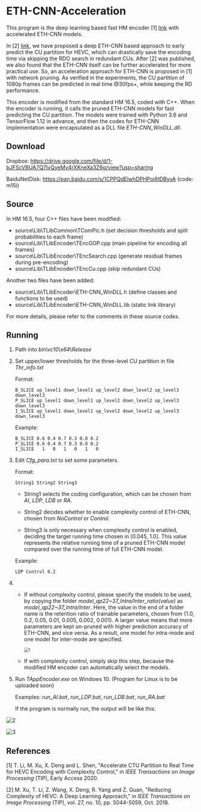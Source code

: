 # ETH-CNN-Acceleration

This program is the deep learning based fast HM encoder [1] [link](https://ieeexplore.ieee.org/abstract/document/9126122) with accelerated ETH-CNN models.

In [2] [link](https://ieeexplore.ieee.org/abstract/document/8384310), we have proposed a deep ETH-CNN based approach to early predict the CU partition for HEVC, which can drastically save the encoding time via skipping the RDO search in redundant CUs. After [2] was published, we also found that the ETH-CNN itself can be further accelerated for more practical use. So, an acceleration approach for ETH-CNN is proposed in [1] with network pruning. As verified in the experiments, the CU partition of 1080p frames can be predicted in real time @30fps+, while keeping the RD performance.

This encoder is modified from the standard HM 16.5, coded with C++. When the encoder is running, it calls the pruned ETH-CNN models for fast predicting the CU partition. The models were trained with Python 3.6 and TensorFlow 1.12 in advance, and then the codes for ETH-CNN implementation were encapsulated as a DLL file *ETH-CNN_WinDLL.dll*.

## Download

Dropbox: https://drive.google.com/file/d/1-bJFScVBUA7Q7IvQyeMv4rXKneXa3Z6g/view?usp=sharing

BaiduNetDisk: https://pan.baidu.com/s/1CPPQdElwhDPHPoi6tDByyA (code: m15i)

## Source

In HM 16.5, four C++ files have been modified:

- source\Lib\TLibCommon\TComPic.h  (set decision thresholds and split probabilities to each frame)
- source\Lib\TLibEncoder\TEncGOP.cpp  (main pipeline for encoding all frames)
- source\Lib\TLibEncoder\TEncSearch.cpp  (generate residual frames during pre-encoding)
- source\Lib\TLibEncoder\TEncCu.cpp  (skip redundant CUs)

Another two files have been added:

- source\Lib\TLibEncoder\ETH-CNN_WinDLL.h  (define classes and functions to be used)
- source\Lib\TLibEncoder\ETH-CNN_WinDLL.lib  (static link library)

For more details, please refer to the comments in these source codes.

## Running

1. Path into *bin\vc10\x64\Release*

2. Set upper/lower thresholds for the three-level CU partition in file *Thr_info.txt*
  
	Format: 
  
	```
    B_SLICE up_level1 down_level1 up_level2 down_level2 up_level3 down_level3
    P_SLICE up_level1 down_level1 up_level2 down_level2 up_level3 down_level3
    I_SLICE up_level1 down_level1 up_level2 down_level2 up_level3 down_level3
   ```

    Example: 
   
    ```
    B_SLICE 0.6 0.4 0.7 0.3 0.8 0.2
    P_SLICE 0.6 0.4 0.7 0.3 0.8 0.2
    I_SLICE   1   0   1   0   1   0
    ```

3. Edit *Cfg_para.txt* to set some parameters. 

	Format:
	
    ```
	String1 String2 String3
    ```

	- String1 selects the coding configuration, which can be chosen from *AI*, *LDP*, *LDB* or *RA*.
	
	- String2 decides whether to enable complexity control of ETH-CNN, chosen from *NoControl* or *Control*.
	
	- String3 is only necessary when complexity control is enabled, deciding the target running time chosen in [0.045, 1.0]. This value represents the relative running time of a pruned ETH-CNN model compared over the running time of full ETH-CNN model.
	
	Example:
	
	```
	LDP Control 0.2
	```

4. - If without complexity control, please specify the models to be used, by copying the folder *model_qp22~37_Intra/Inter_ratio(value)* as *model_qp22~37_Intra/Inter*. Here, the value in the end of a folder name is the retention ratio of trainable parameters, chosen from {1.0, 0.2, 0.05, 0.01, 0.005, 0.002, 0.001}. A larger value means that more parameters are kept un-pruned with higher prediction accuracy of ETH-CNN, and vice versa. As a result, one model for intra-mode and one model for inter-mode are specified. 

     <img src="1.png" alt="1" style="zoom:75%;" />

   - If with complexity control, simply skip this step, because the modified HM encoder can automatically select the models.

5. Run *TAppEncoder.exe* on Windows 10. (Program for Linux is to be uploaded soon)

   Examples: *run_AI.bat*, *run_LDP.bat*, *run_LDB.bat*, *run_RA.bat*

   If the program is normally run, the output will be like this.

![2](2.png)

![3](3.png)


## References

[1] T. Li, M. Xu, X. Deng and L. Shen, "Accelerate CTU Partition to Real Time for HEVC Encoding with Complexity Control," in *IEEE Transactions on Image Processing* (TIP), Early Access 2020.

[2] M. Xu, T. Li, Z. Wang, X. Deng, R. Yang and Z. Guan, "Reducing Complexity of HEVC: A Deep Learning Approach," in *IEEE Transactions on Image Processing* (TIP), vol. 27, no. 10, pp. 5044-5059, Oct. 2018.
